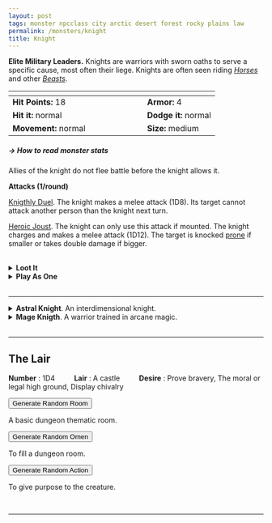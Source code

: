```yaml
---
layout: post
tags: monster npcclass city arctic desert forest rocky plains law
permalink: /monsters/knight
title: Knight
---
```


**Elite Military Leaders.** Knights are warriors with sworn oaths to serve a specific cause, most often their liege.  Knights are often seen riding _[Horses](/monsters/horse)_ and other [_Beasts_](/list/monsters-beast).

|  <span style="display: inline-block; width:250px"></span>  |  |
| -------- | --------|
| **Hit Points:** 18 | **Armor:** 4  |
| **Hit it:** normal | **Dodge it:** normal |
| **Movement:** normal      | **Size:** medium

##### <span class="tooltip" data-tooltip="Armor = damage reduction · · · Easy/Normal/Hard = roll above 10/15/20 to beat">→ How to read monster stats</span>

Allies of the knight do not flee battle before the knight allows it.

**Attacks (1/round)**

<ins>Knigthly Duel</ins>. The knight makes a melee attack (1D8). Its target cannot attack another person than the knight next turn.

<ins>Heroic Joust</ins>. The knight can only use this attack if mounted. The knight charges and makes a melee attack (1D12). The target is knocked [prone](/2020/11/10/extra-rules/#Conditions) if smaller or takes double damage if bigger.

<br>
<details markdown="1">
<summary style="font-weight: bold;">Loot It</summary>
Knights are often rich, and might be worth a lot as hostages. Each knight carries its weapon, a shield, a chainmail, and ...
 
1. Nothing
2. A piece of armor
3. A flamboyant helmet.
4. An medalion identifying membership to the knightly order.
5. A purse full of silver coins.
6. A purse full of gold coins.
   
</details>
<details markdown="1">
<summary style="font-weight: bold;">Play As One</summary>
The [Fighter](/class/fighter) character class might interest you.
</details>

<br>

---

<details markdown="1">
<summary><b>Astral Knight</b>. An interdimensional knight.</summary>

<ins>Planar Fencing.</ins> The knight teleports to a nearby creature and makes a melee attack (1D8 dmg). It repeats the process on new targets until it fails an attack or has no new target.

<ins>Force Choke.</ins> A target the knight can see is [grappled](/2020/11/10/extra-rules/#Conditions) and cannot [breathe](/2020/11/10/extra-rules/#Conditions).

<ins>Spellcasting (lvl 2).</ins> _Plane Shift, Counterspell_.
</details>

<details markdown="1">
<summary><b>Mage Knigth</b>. A warrior trained in arcane magic.</summary>
 
<ins>Spell-Blade.</ins> The knight makes a melee attack (1D6 dmg) and casts a spell.

<ins>Spellcasting (lvl 2).</ins> _Haste, Magic Missile, Shield, Invisibility._
</details>

<br>

---

## The Lair

**Number** : 1D4 <span style="display: inline-block; width:30px"></span>
**Lair** : A castle <span style="display: inline-block; width:30px"></span>
**Desire** : Prove bravery, The moral or legal high ground, Display chivalry

<button id="room-btn">Generate Random Room</button>
<p id="RoomResult">A basic dungeon thematic room.</p>

<button id="generate-btn">Generate Random Omen</button>
<p id="RoamResult">To fill a dungeon room.</p>

<button onclick="generateMood()">Generate Random Action</button>
<p id="MoodResult">To give purpose to the creature.</p>
<script src="/scripts/generateMood.js"></script>

<br>

---

 <script src="https://code.jquery.com/jquery-3.6.0.min.js"></script>
<script>
      $(document).ready(function() {
        function generateResult(buttonId, resultId, columnRangeStart, columnRangeEnd) {
          $(buttonId).click(function() {
            var searchValue = "0021"; // Change this to the actual value you need

            $.get("/CSV/Monster - Index.csv", function(data) {
              var rows = data.split("\n").slice(1);
              var matchingRows = rows.filter(function(row) {
                var columns = row.split(",");
                return columns[0] === searchValue;
              });

              var selectedRow = matchingRows[Math.floor(Math.random() * matchingRows.length)];
              var selectedCell = selectedRow.split(",")[Math.floor(Math.random() * (columnRangeEnd - columnRangeStart + 1)) + columnRangeStart];

              $(resultId).html(selectedCell); // Use .html() to insert HTML content
            });
          });
        }

        generateResult("#room-btn", "#RoomResult", 38, 43);
        generateResult("#generate-btn", "#RoamResult", 3, 8);
      });
    </script>
